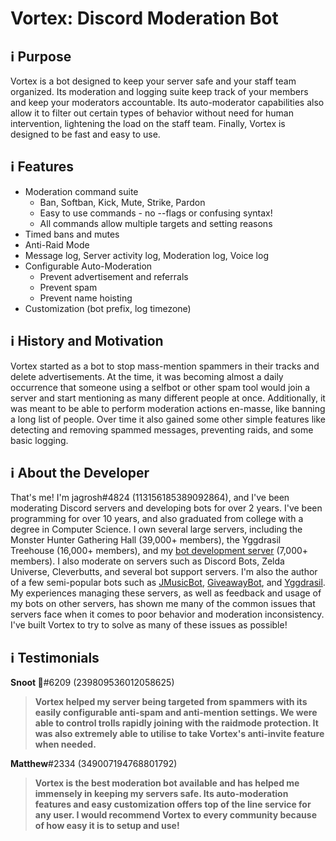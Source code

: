 # Vortex: Discord Moderation Bot

## ℹ Purpose
Vortex is a bot designed to keep your server safe and your staff team organized. Its moderation and logging suite keep track of your members and keep your moderators accountable. Its auto-moderator capabilities also allow it to filter out certain types of behavior without need for human intervention, lightening the load on the staff team. Finally, Vortex is designed to be fast and easy to use. 

## ℹ Features
* Moderation command suite
  * Ban, Softban, Kick, Mute, Strike, Pardon
  * Easy to use commands - no --flags or confusing syntax!
  * All commands allow multiple targets and setting reasons
* Timed bans and mutes
* Anti-Raid Mode
* Message log, Server activity log, Moderation log, Voice log
* Configurable Auto-Moderation
  * Prevent advertisement and referrals
  * Prevent spam
  * Prevent name hoisting
* Customization (bot prefix, log timezone)

## ℹ History and Motivation
Vortex started as a bot to stop mass-mention spammers in their tracks and delete advertisements. At the time, it was becoming almost a daily occurrence that someone using a selfbot or other spam tool would join a server and start mentioning as many different people at once. Additionally, it was meant to be able to perform moderation actions en-masse, like banning a long list of people. Over time it also gained some other simple features like detecting and removing spammed messages, preventing raids, and some basic logging. 

## ℹ About the Developer
That's me! I'm jagrosh#4824 (113156185389092864), and I've been moderating Discord servers and developing bots for over 2 years. I've been programming for over 10 years, and also graduated from college with a degree in Computer Science. I own several large servers, including the Monster Hunter Gathering Hall (39,000+ members), the Yggdrasil Treehouse (16,000+ members), and my [bot development server](https://discord.gg/0p9LSGoRLu6Pet0k) (7,000+ members). I also moderate on servers such as Discord Bots, Zelda Universe, Cleverbutts, and several bot support servers. I'm also the author of a few semi-popular bots such as [JMusicBot](https://github.com/jagrosh/MusicBot), [GiveawayBot](https://giveawaybot.party), and [Yggdrasil](https://ygg.fun). My experiences managing these servers, as well as feedback and usage of my bots on other servers, has shown me many of the common issues that servers face when it comes to poor behavior and moderation inconsistency. I've built Vortex to try to solve as many of these issues as possible!

## ℹ Testimonials
**Snoot 🐾**#6209 (239809536012058625)
> **Vortex helped my server being targeted from spammers with its easily configurable anti-spam and anti-mention settings. We were able to control trolls rapidly joining with the raidmode protection. It was also extremely able to utilise to take Vortex's anti-invite feature when needed.**

**Matthew**#2334 (349007194768801792)
> **Vortex is the best moderation bot available and has helped me immensely in keeping my servers safe. Its auto-moderation features and easy customization offers top of the line service for any user. I would recommend Vortex to every community because of how easy it is to setup and use!**